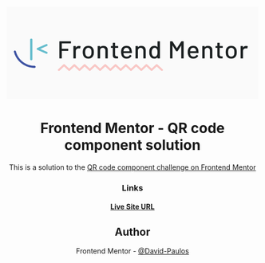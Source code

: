 <div align="center">
 <img src="https://github.com/David-Paulos/Frontend_Mentor_Challenges/blob/main/qr-code-component/images/FrontendMentorBanner.PNG"></>
</>

# Frontend Mentor - QR code component solution

This is a solution to the [QR code component challenge on Frontend Mentor](https://www.frontendmentor.io/challenges/qr-code-component-iux_sIO_H)


### Links
  
#### [Live Site URL](https://david-paulos.github.io/qr-code-component/index.html)



## Author

 Frontend Mentor - [@David-Paulos](https://www.frontendmentor.io/profile/David-Paulos)
